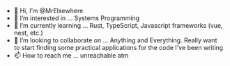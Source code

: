 - 👋 Hi, I’m @MrElsewhere
- 👀 I’m interested in ... Systems Programming
- 🌱 I’m currently learning ... Rust, TypeScript, Javascript frameworks (vue, nest, etc.)
- 💞️ I’m looking to collaborate on ... Anything and Everything. Really want to start finding some practical applications for the code I've been writing
- 📫 How to reach me ... unreachable atm

<!---
MrElsewhere/MrElsewhere is a ✨ special ✨ repository because its `README.md` (this file) appears on your GitHub profile.
You can click the Preview link to take a look at your changes.
--->
